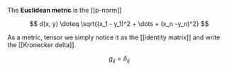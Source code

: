 The **Euclidean metric** is the [[p-norm]]

$$
d(x, y) \doteq \sqrt{(x_1 - y_1)^2 + \dots + (x_n -y_n)^2}
$$

As a metric, tensor we simply notice it as the [[identity matrix]] and write the [[Kronecker delta]].

$$
g_{ij} = \delta_{ij}
$$